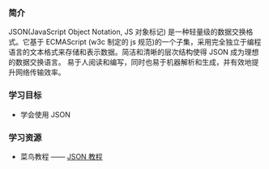 ### 简介

JSON(JavaScript Object Notation, JS 对象标记) 是一种轻量级的数据交换格式。它基于 ECMAScript (w3c 制定的 js 规范)的一个子集，采用完全独立于编程语言的文本格式来存储和表示数据。简洁和清晰的层次结构使得 JSON 成为理想的数据交换语言。 易于人阅读和编写，同时也易于机器解析和生成，并有效地提升网络传输效率。

### 学习目标

* 学会使用 JSON

### 学习资源

* 菜鸟教程 —— [JSON 教程](http://www.runoob.com/json/json-tutorial.html)
